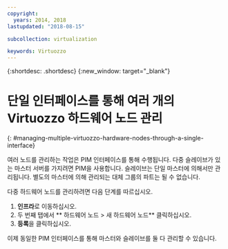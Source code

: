 ```yaml
---
copyright:
  years: 2014, 2018
lastupdated: "2018-08-15"

subcollection: virtualization

keywords: Virtuozzo
---
```

{:shortdesc: .shortdesc}
{:new_window: target="_blank"}

# 단일 인터페이스를 통해 여러 개의 Virtuozzo 하드웨어 노드 관리
{: #managing-multiple-virtuozzo-hardware-nodes-through-a-single-interface}

여러 노드를 관리하는 작업은 PIM 인터페이스를 통해 수행됩니다. 다중 슬레이브가 있는 마스터 서버를 가지려면 PIM을 사용합니다. 슬레이브는 단일 마스터에 의해서만 관리됩니다. 별도의 마스터에 의해 관리되는 대체 그룹의 파트는 될 수 없습니다.

다중 하드웨어 노드를 관리하려면 다음 단계를 따르십시오.

1. **인프라**로 이동하십시오.
2. 두 번째 탭에서 ** 하드웨어 노드 > 새 하드웨어 노드** 클릭하십시오.
3. **등록**을 클릭하십시오. 

이제 동일한 PIM 인터페이스를 통해 마스터와 슬레이브를 둘 다 관리할 수 있습니다.
